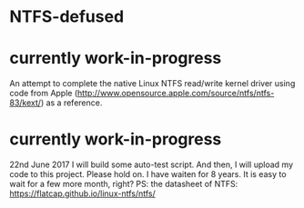 NTFS-defused
============

currently work-in-progress
===========================

An attempt to complete the native Linux NTFS read/write kernel driver using code from Apple (http://www.opensource.apple.com/source/ntfs/ntfs-83/kext/) as a reference.


currently work-in-progress
===========================

22nd June 2017
I will build some auto-test script. And then, I will upload my code to this project.
Please hold on. I have waiten for 8 years. It is easy to wait for a few more month, right?
PS:
the datasheet of NTFS:
https://flatcap.github.io/linux-ntfs/ntfs/

